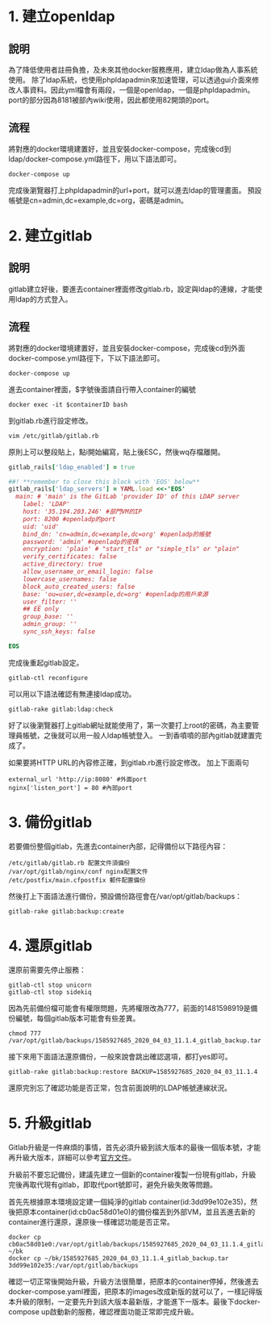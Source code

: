 # 1. 建立openldap

## 說明

為了降低使用者註冊負擔，及未來其他docker服務應用，建立ldap做為人事系統使用。
除了ldap系統，也使用phpldapadmin來加速管理，可以透過gui介面來修改人事資料。因此yml檔會有兩段，一個是openldap，一個是phpldapadmin。
port的部分因為8181被部內wiki使用，因此都使用82開頭的port。

## 流程

將對應的docker環境建置好，並且安裝docker-compose，完成後cd到ldap/docker-compose.yml路徑下，用以下語法即可。

```shell
docker-compose up
```

完成後瀏覽器打上phpldapadmin的url+port，就可以進去ldap的管理畫面。
預設帳號是cn=admin,dc=example,dc=org，密碼是admin。

# 2. 建立gitlab

## 說明

gitlab建立好後，要進去container裡面修改gitlab.rb，設定與ldap的連線，才能使用ldap的方式登入。

## 流程

將對應的docker環境建置好，並且安裝docker-compose，完成後cd到外面docker-compose.yml路徑下，下以下語法即可。

```shell
docker-compose up
```

進去container裡面，$字號後面請自行帶入container的編號

```shell
docker exec -it $containerID bash
```

到gitlab.rb進行設定修改。

```shell
vim /etc/gitlab/gitlab.rb
```

原則上可以整段貼上，點i開始編寫，貼上後ESC，然後wq存檔離開。


```rb
gitlab_rails['ldap_enabled'] = true

##! **remember to close this block with 'EOS' below**
gitlab_rails['ldap_servers'] = YAML.load <<-'EOS'
  main: # 'main' is the GitLab 'provider ID' of this LDAP server
    label: 'LDAP'
    host: '35.194.203.246' #部門VM的IP
    port: 8200 #openladp的port
    uid: 'uid'
    bind_dn: 'cn=admin,dc=example,dc=org' #openladp的帳號
    password: 'admin' #openladp的密碼
    encryption: 'plain' # "start_tls" or "simple_tls" or "plain"
    verify_certificates: false
    active_directory: true
    allow_username_or_email_login: false
    lowercase_usernames: false
    block_auto_created_users: false
    base: 'ou=user,dc=example,dc=org' #openladp的用戶來源
    user_filter: ''
    ## EE only
    group_base: ''
    admin_group: ''
    sync_ssh_keys: false

EOS
```

完成後重起gitlab設定。

```shell
gitlab-ctl reconfigure
```

可以用以下語法確認有無連接ldap成功。

```shell
gitlab-rake gitlab:ldap:check
```

好了以後瀏覽器打上gitlab網址就能使用了，第一次要打上root的密碼，為主要管理員帳號，之後就可以用一般人ldap帳號登入。
一到香噴噴的部內gitlab就建置完成了。

如果要將HTTP URL的內容修正確，到gitlab.rb進行設定修改。
加上下面兩句

```shell
external_url 'http://ip:8080' #外面port
nginx['listen_port'] = 80 #內部port
```

# 3. 備份gitlab

若要備份整個gitlab，先進去container內部，記得備份以下路徑內容：

```shell
/etc/gitlab/gitlab.rb 配置文件須備份 
/var/opt/gitlab/nginx/conf nginx配置文件 
/etc/postfix/main.cfpostfix 郵件配置備份
```

然後打上下面語法進行備份，預設備份路徑會在/var/opt/gitlab/backups：

```shell
gitlab-rake gitlab:backup:create
```
# 4. 還原gitlab

還原前需要先停止服務：

```shell
gitlab-ctl stop unicorn
gitlab-ctl stop sidekiq
```

因為先前備份檔可能會有權限問題，先將權限改為777，前面的1481598919是備份編號，每個gitlab版本可能會有些差異。

```shell
chmod 777 /var/opt/gitlab/backups/1585927685_2020_04_03_11.1.4_gitlab_backup.tar
```
接下來用下面語法還原備份，一般來說會跳出確認選項，都打yes即可。
```shell
gitlab-rake gitlab:backup:restore BACKUP=1585927685_2020_04_03_11.1.4
```
還原完別忘了確認功能是否正常，包含前面說明的LDAP帳號連線狀況。

# 5. 升級gitlab

Gitlab升級是一件麻煩的事情，首先必須升級到該大版本的最後一個版本號，才能再升級大版本，詳細可以參考[官方文件](https://docs.gitlab.com/ee/policy/maintenance.html#upgrade-recommendations)。

升級前不要忘記備份，建議先建立一個新的container複製一份現有gitlab，升級完後再取代現有gitlab，即取代port號即可，避免升級失敗等問題。

首先先根據原本環境設定建一個純淨的gitlab container(id:3dd99e102e35)，然後把原本container(id:cb0ac58d01e0)的備份檔丟到外部VM，並且丟進去新的container進行還原，還原後一樣確認功能是否正常。

```shell
docker cp cb0ac58d01e0:/var/opt/gitlab/backups/1585927685_2020_04_03_11.1.4_gitlab_backup.tar ~/bk
docker cp ~/bk/1585927685_2020_04_03_11.1.4_gitlab_backup.tar 3dd99e102e35:/var/opt/gitlab/backups 
```

確認一切正常後開始升級，升級方法很簡單，把原本的container停掉，然後進去docker-compose.yaml裡面，把原本的images改成新版的就可以了，一樣記得版本升級的限制，一定要先升到該大版本最新版，才能進下一版本。最後下docker-compose up啟動新的服務，確認裡面功能正常即完成升級。
















